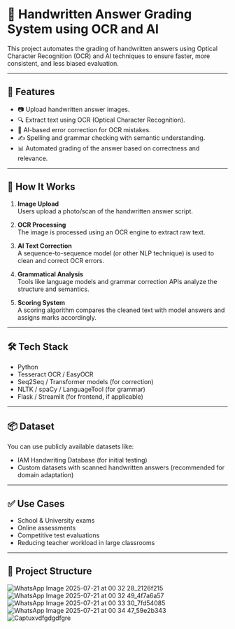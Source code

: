 # 📝 Handwritten Answer Grading System using OCR and AI

This project automates the grading of handwritten answers using Optical Character Recognition (OCR) and AI techniques to ensure faster, more consistent, and less biased evaluation.

---

## 🚀 Features

- 📷 Upload handwritten answer images.
- 🔍 Extract text using OCR (Optical Character Recognition).
- 🧠 AI-based error correction for OCR mistakes.
- ✍️ Spelling and grammar checking with semantic understanding.
- 📊 Automated grading of the answer based on correctness and relevance.

---

## 🧩 How It Works

1. **Image Upload**  
   Users upload a photo/scan of the handwritten answer script.

2. **OCR Processing**  
   The image is processed using an OCR engine to extract raw text.

3. **AI Text Correction**  
   A sequence-to-sequence model (or other NLP technique) is used to clean and correct OCR errors.

4. **Grammatical Analysis**  
   Tools like language models and grammar correction APIs analyze the structure and semantics.

5. **Scoring System**  
   A scoring algorithm compares the cleaned text with model answers and assigns marks accordingly.

---

## 🛠️ Tech Stack

- Python  
- Tesseract OCR / EasyOCR  
- Seq2Seq / Transformer models (for correction)  
- NLTK / spaCy / LanguageTool (for grammar)  
- Flask / Streamlit (for frontend, if applicable)

---

## 📦 Dataset

You can use publicly available datasets like:
- IAM Handwriting Database (for initial testing)
- Custom datasets with scanned handwritten answers (recommended for domain adaptation)

---

## ✅ Use Cases

- School & University exams
- Online assessments
- Competitive test evaluations
- Reducing teacher workload in large classrooms

---

## 📁 Project Structure


![WhatsApp Image 2025-07-21 at 00 32 28_2126f215](https://github.com/user-attachments/assets/d8531e4c-6705-45a6-8be7-ad33079e9c6f)
![WhatsApp Image 2025-07-21 at 00 32 49_4f7a6a57](https://github.com/user-attachments/assets/07ef493e-c714-4b9f-8b05-5d3f768b1dd8)
![WhatsApp Image 2025-07-21 at 00 33 30_7fd54085](https://github.com/user-attachments/assets/7b893dd4-5096-4a82-9bb5-4abb676d8332)
![WhatsApp Image 2025-07-21 at 00 34 47_59e2b343](https://github.com/user-attachments/assets/11401701-bf08-437b-8a1f-92a742a8ba9d)
![Captuxvdfgdgdfgre](https://github.com/user-attachments/assets/7a3ad2b5-828e-45ab-b7e6-530716996435)
